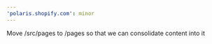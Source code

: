 ```yaml
---
'polaris.shopify.com': minor
---
```


Move /src/pages to /pages so that we can consolidate content into it
